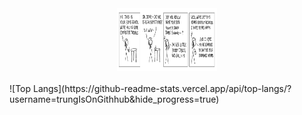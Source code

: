 <div id="header" align="center">
  <img src="vuive.png" width="160" height="100"/>
</div>
<br>
![Top Langs](https://github-readme-stats.vercel.app/api/top-langs/?username=trungIsOnGithhub&hide_progress=true)
<!--
**trungIsOnGithhub/trungIsOnGithhub** is a ✨ _special_ ✨ repository because its `README.md` (this file) appears on your GitHub profile.

Here are some ideas to get you started:

- 🔭 I’m currently working on ...
- 🌱 I’m currently learning ...
- 👯 I’m looking to collaborate on ...
- 🤔 I’m looking for help with ...
- 💬 Ask me about ...
- 📫 How to reach me: ...
- 😄 Pronouns: ...
- ⚡ Fun fact: ...
-->
